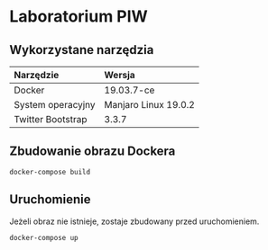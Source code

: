 # Laboratorium PIW

## Wykorzystane narzędzia

| Narzędzie         | Wersja               |
| :---------------- | :------------------- |
| Docker            | 19.03.7-ce           |
| System operacyjny | Manjaro Linux 19.0.2 |
| Twitter Bootstrap | 3.3.7                |

## Zbudowanie obrazu Dockera

`docker-compose build`

## Uruchomienie
Jeżeli obraz nie istnieje, zostaje zbudowany przed uruchomieniem.

`docker-compose up`


